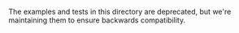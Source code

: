 The examples and tests in this directory are deprecated, but we're maintaining them to ensure backwards compatibility.